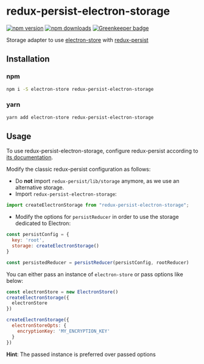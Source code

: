 # redux-persist-electron-storage

[![npm version](https://img.shields.io/npm/v/redux-persist-electron-storage.svg?style=flat-square)](https://www.npmjs.com/package/redux-persist-electron-storage)
[![npm downloads](https://img.shields.io/npm/dt/redux-persist-electron-storage.svg?style=flat-square)](https://www.npmjs.com/package/redux-persist-electron-storage) [![Greenkeeper badge](https://badges.greenkeeper.io/psperber/redux-persist-electron-storage.svg)](https://greenkeeper.io/)

Storage adapter to use [electron-store](https://github.com/sindresorhus/electron-store) with [redux-persist](https://github.com/rt2zz/redux-persist)

## Installation
### npm
```bash
npm i -S electron-store redux-persist-electron-storage
```
### yarn
```bash
yarn add electron-store redux-persist-electron-storage
```

## Usage

To use redux-persist-electron-storage, configure redux-persist according to [its documentation](https://github.com/rt2zz/redux-persist#redux-persist).

Modify the classic redux-persist configuration as follows:

- Do **not** import `redux-persist/lib/storage` anymore, as we use an alternative storage.
- Import `redux-persist-electron-storage`:

```js
import createElectronStorage from "redux-persist-electron-storage";
```

- Modify the options for `persistReducer` in order to use the storage dedicated to Electron:

```js
const persistConfig = {
  key: 'root',
  storage: createElectronStorage()
}

const persistedReducer = persistReducer(persistConfig, rootReducer)
```

You can either pass an instance of `electron-store` or pass options like below:

```js
const electronStore = new ElectronStore()
createElectronStorage({
  electronStore
})
```

```js
createElectronStorage({
  electronStoreOpts: {
    encryptionKey: 'MY_ENCRYPTION_KEY'
  }
})
```

**Hint**: The passed instance is preferred over passed options
